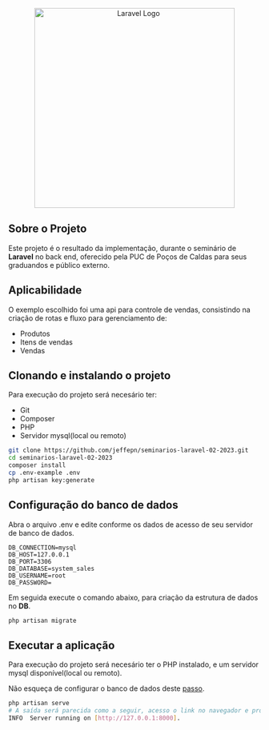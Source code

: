 <p align="center"><a href="https://laravel.com" target="_blank"><img src="https://raw.githubusercontent.com/laravel/art/master/logo-lockup/5%20SVG/2%20CMYK/1%20Full%20Color/laravel-logolockup-cmyk-red.svg" width="400" alt="Laravel Logo"></a></p>

## Sobre o Projeto

Este projeto é o resultado da implementação, durante o seminário de **Laravel** no back end, oferecido pela PUC de Poços de Caldas para seus graduandos e público externo.

## Aplicabilidade

O exemplo escolhido foi uma api para controle de vendas, consistindo na criação de rotas e fluxo para gerenciamento de:

-   Produtos
-   Itens de vendas
-   Vendas

## Clonando e instalando o projeto

Para execução do projeto será necesário ter:

-   Git
-   Composer
-   PHP
-   Servidor mysql(local ou remoto)

```bash
git clone https://github.com/jeffepn/seminarios-laravel-02-2023.git
cd seminarios-laravel-02-2023
composer install
cp .env-example .env
php artisan key:generate
```

## Configuração do banco de dados

Abra o arquivo .env e edite conforme os dados de acesso de seu servidor de banco de dados.

```
DB_CONNECTION=mysql
DB_HOST=127.0.0.1
DB_PORT=3306
DB_DATABASE=system_sales
DB_USERNAME=root
DB_PASSWORD=
```

Em seguida execute o comando abaixo, para criação da estrutura de dados no **DB**.

```bash
php artisan migrate
```

## Executar a aplicação

Para execução do projeto será necesário ter o PHP instalado, e um servidor mysql disponível(local ou remoto).

Não esqueça de configurar o banco de dados deste [passo](#configuração-do-banco-de-dados).

```bash
php artisan serve
# A saída será parecida como a seguir, acesso o link no navegador e projeto estará no ar
INFO  Server running on [http://127.0.0.1:8000].
```
